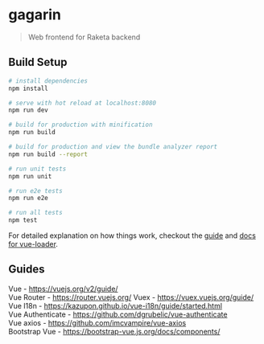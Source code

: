 # gagarin

> Web frontend for Raketa backend

## Build Setup

``` bash
# install dependencies
npm install

# serve with hot reload at localhost:8080
npm run dev

# build for production with minification
npm run build

# build for production and view the bundle analyzer report
npm run build --report

# run unit tests
npm run unit

# run e2e tests
npm run e2e

# run all tests
npm test
```

For detailed explanation on how things work, checkout the [guide](http://vuejs-templates.github.io/webpack/) and [docs for vue-loader](http://vuejs.github.io/vue-loader).

## Guides
Vue - https://vuejs.org/v2/guide/  
Vue Router - https://router.vuejs.org/
Vuex - https://vuex.vuejs.org/guide/  
Vue I18n - https://kazupon.github.io/vue-i18n/guide/started.html  
Vue Authenticate - https://github.com/dgrubelic/vue-authenticate  
Vue axios - https://github.com/imcvampire/vue-axios  
Bootstrap Vue - https://bootstrap-vue.js.org/docs/components/  
